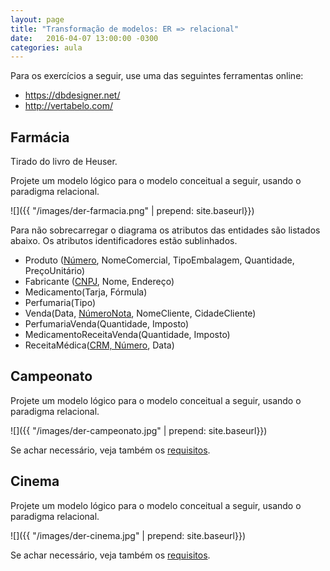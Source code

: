 ```yaml
---
layout: page
title: "Transformação de modelos: ER => relacional"
date:   2016-04-07 13:00:00 -0300
categories: aula
---
```


Para os exercícios a seguir, use uma das seguintes ferramentas online:

- <https://dbdesigner.net/>
- <http://vertabelo.com/>

## Farmácia

Tirado do livro de Heuser.

Projete um modelo lógico para o modelo conceitual a seguir, usando o paradigma relacional.

![]({{ "/images/der-farmacia.png" | prepend: site.baseurl}})

Para não sobrecarregar o diagrama os atributos das entidades são listados abaixo. Os atributos identificadores estão sublinhados.

- Produto (<u>Número</u>, NomeComercial, TipoEmbalagem, Quantidade, PreçoUnitário)
- Fabricante (<u>CNPJ</u>, Nome, Endereço)
- Medicamento(Tarja, Fórmula)
- Perfumaria(Tipo)
- Venda(Data, <u>NúmeroNota</u>, NomeCliente, CidadeCliente)
- PerfumariaVenda(Quantidade, Imposto)
- MedicamentoReceitaVenda(Quantidade, Imposto)
- ReceitaMédica(<u>CRM, Número</u>, Data)

## Campeonato

Projete um modelo lógico para o modelo conceitual a seguir, usando o paradigma relacional.

![]({{ "/images/der-campeonato.jpg" | prepend: site.baseurl}})

Se achar necessário, veja também os [requisitos](modelagem).

## Cinema

Projete um modelo lógico para o modelo conceitual a seguir, usando o paradigma relacional.

![]({{ "/images/der-cinema.jpg" | prepend: site.baseurl}})

Se achar necessário, veja também os [requisitos](modelagem).